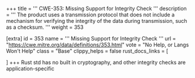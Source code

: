 +++
title = '''
CWE-353: Missing Support for Integrity Check
'''
description	= '''
The product uses a transmission protocol that does not include a mechanism for verifying the integrity of the data during transmission, such as a checksum.
'''
weight = 353

[extra]
id = 353
name = '''
Missing Support for Integrity Check
'''
url = "https://cwe.mitre.org/data/definitions/353.html"
vote = "No Help, or Langs Won't Help"
class = "Base"
clippy_helps = false
rust_docs_links = [
	
]
+++
Rust std has no built in cryptography, and other integrity checks are application-specific